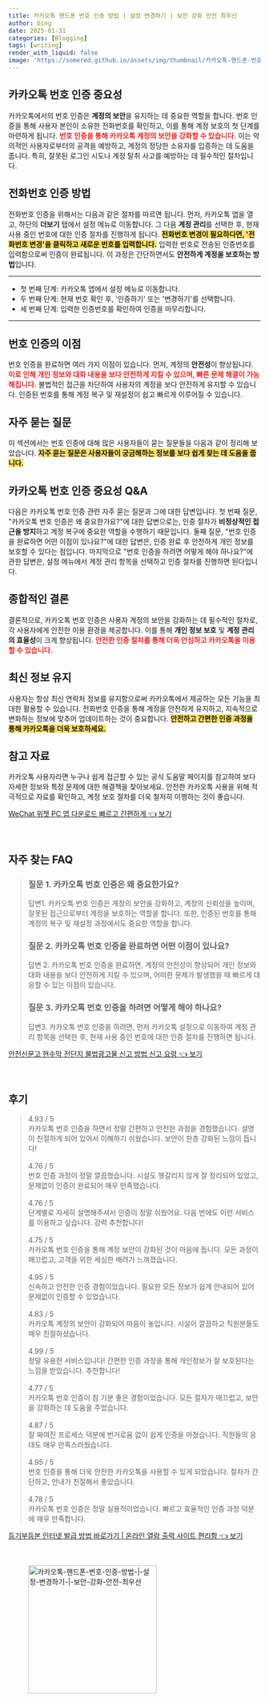 ```yaml
---
title: 카카오톡 핸드폰 번호 인증 방법 | 설정 변경하기 | 보안 강화 안전 최우선
author: bing
date: 2025-01-31
categories: [Blogging]
tags: [writing]
render_with_liquid: false
image: 'https://somered.github.io/assets/img/thumbnail/카카오톡-핸드폰-번호-인증-방법-|-설정-변경하기-|-보안-강화-안전-최우선.webp'
---
```



<h2 id='카카오톡_번호_인증_중요성'>카카오톡 번호 인증 중요성</h2>

<p>카카오톡에서의 번호 인증은 <b>계정의 보안</b>을 유지하는 데 중요한 역할을 합니다. 번호 인증을 통해 사용자 본인이 소유한 전화번호를 확인하고, 이를 통해 계정 보호의 첫 단계를 마련하게 됩니다. <b><span style="color: #ee2323;">번호 인증을 통해 카카오톡 계정의 보안을 강화할 수 있습니다.</span></b> 이는 악의적인 사용자로부터의 공격을 예방하고, 계정의 정당한 소유자를 입증하는 데 도움을 줍니다. 특히, 잘못된 로그인 시도나 계정 탈취 사고를 예방하는 데 필수적인 절차입니다.</p>

<h2 id='전화번호_인증_방법'>전화번호 인증 방법</h2>

<p>전화번호 인증을 위해서는 다음과 같은 절차를 따르면 됩니다. 먼저, 카카오톡 앱을 열고, 하단의 <b>더보기</b> 탭에서 설정 메뉴로 이동합니다. 그 다음 <b>계정 관리</b>를 선택한 후, 현재 사용 중인 번호에 대한 인증 절차를 진행하게 됩니다. <b><span style="background-color: #ffe066;">전화번호 변경이 필요하다면, '전화번호 변경'을 클릭하고 새로운 번호를 입력합니다.</span></b> 입력한 번호로 전송된 인증번호를 입력함으로써 인증이 완료됩니다. 이 과정은 간단하면서도 <b>안전하게 계정을 보호하는 방법</b>입니다.</p>

<hr />

<ul>
    <li>첫 번째 단계: 카카오톡 앱에서 설정 메뉴로 이동합니다.</li>
    <li>두 번째 단계: 현재 번호 확인 후, '인증하기' 또는 '변경하기'를 선택합니다.</li>
    <li>세 번째 단계: 입력한 인증번호를 확인하여 인증을 마무리합니다.</li>
</ul>

<hr />

<h2 id='번호_인증의_이점'>번호 인증의 이점</h2>

<p>번호 인증을 완료하면 여러 가지 이점이 있습니다. 먼저, 계정의 <b>안전성</b>이 향상됩니다. <b><span style="color: #ee2323;">이로 인해 개인 정보와 대화 내용을 보다 안전하게 지킬 수 있으며, 빠른 문제 해결이 가능해집니다.</span></b> 불법적인 접근을 차단하여 사용자의 계정을 보다 안전하게 유지할 수 있습니다. 인증된 번호를 통해 계정 복구 및 재설정이 쉽고 빠르게 이루어질 수 있습니다.</p>

<h2 id='자주_묻는_질문'>자주 묻는 질문</h2>

<p>이 섹션에서는 번호 인증에 대해 많은 사용자들이 묻는 질문들을 다음과 같이 정리해 보았습니다. <b><span style="background-color: #ffe066;">자주 묻는 질문은 사용자들이 궁금해하는 정보를 보다 쉽게 찾는 데 도움을 줍니다.</span></b></p>

<h2 id='카카오톡_번호_인증_중요성_Q&A'>카카오톡 번호 인증 중요성 Q&A</h2>

<p>다음은 카카오톡 번호 인증 관련 자주 묻는 질문과 그에 대한 답변입니다. 첫 번째 질문, "카카오톡 번호 인증은 왜 중요한가요?"에 대한 답변으로는, 인증 절차가 <b>비정상적인 접근을 방지</b>하고 계정 복구에 중요한 역할을 수행하기 때문입니다. 둘째 질문, "번호 인증을 완료하면 어떤 이점이 있나요?"에 대한 답변은, 인증 완료 후 안전하게 개인 정보를 보호할 수 있다는 점입니다. 마지막으로 "번호 인증을 하려면 어떻게 해야 하나요?"에 관한 답변은, 설정 메뉴에서 계정 관리 항목을 선택하고 인증 절차를 진행하면 된다입니다.</p>

<h2 id='종합적인_결론'>종합적인 결론</h2>

<p>결론적으로, 카카오톡 번호 인증은 사용자 계정의 보안을 강화하는 데 필수적인 절차로, 각 사용자에게 안전한 이용 환경을 제공합니다. 이를 통해 <b>개인 정보 보호</b> 및 <b>계정 관리의 효율성</b>이 크게 향상됩니다. <b><span style="color: #ee2323;">안전한 인증 절차를 통해 더욱 안심하고 카카오톡을 이용할 수 있습니다.</span></b></p>

<h2 id='최신_정보_유지'>최신 정보 유지</h2>

<p>사용자는 항상 최신 연락처 정보를 유지함으로써 카카오톡에서 제공하는 모든 기능을 최대한 활용할 수 있습니다. 전화번호 인증을 통해 계정을 안전하게 유지하고, 지속적으로 변화하는 정보에 맞추어 업데이트하는 것이 중요합니다. <b><span style="background-color: #ffe066;">안전하고 간편한 인증 과정을 통해 카카오톡을 더욱 보호하세요.</span></b></p>

<h2 id='참고_자료'>참고 자료</h2>

<p>카카오톡 사용자라면 누구나 쉽게 접근할 수 있는 공식 도움말 페이지를 참고하여 보다 자세한 정보와 특정 문제에 대한 해결책을 찾아보세요. 안전한 카카오톡 사용을 위해 적극적으로 자료를 확인하고, 계정 보호 절차를 더욱 철저히 이행하는 것이 좋습니다.</p>


<p><a class="click-button" title="WeChat 위챗 PC 앱 다운로드 빠르고 간편하게" href="https://somered.github.io/posts/WeChat-%EC%9C%84%EC%B1%97-PC-%EC%95%B1-%EB%8B%A4%EC%9A%B4%EB%A1%9C%EB%93%9C-%EB%B9%A0%EB%A5%B4%EA%B3%A0-%EA%B0%84%ED%8E%B8%ED%95%98%EA%B2%8C/" rel="dofollow">WeChat 위챗 PC 앱 다운로드 빠르고 간편하게 👈 보기</a></p><br>
<h2 id='자주_찾는_FAQ'>자주 찾는 FAQ</h2>
<div itemscope="" itemtype="https://schema.org/FAQPage">
<blockquote>
<div itemscope="" itemprop="mainEntity" itemtype="https://schema.org/Question">
<h3 itemprop="name">질문 1. 카카오톡 번호 인증은 왜 중요한가요?</h3>
<div itemscope="" itemprop="acceptedAnswer" itemtype="https://schema.org/Answer">
<span itemprop="text">
<p>답변1. 카카오톡 번호 인증은 계정의 보안을 강화하고, 계정의 신뢰성을 높이며, 잘못된 접근으로부터 계정을 보호하는 역할을 합니다. 또한, 인증된 번호를 통해 계정의 복구 및 재설정 과정에서도 중요한 역할을 합니다.</p>
</span>
</div>
</div>
<div itemscope="" itemprop="mainEntity" itemtype="https://schema.org/Question">
<h3 itemprop="name">질문 2. 카카오톡 번호 인증을 완료하면 어떤 이점이 있나요?</h3>
<div itemscope="" itemprop="acceptedAnswer" itemtype="https://schema.org/Answer">
<span itemprop="text">
<p>답변 2. 카카오톡 번호 인증을 완료하면, 계정의 안전성이 향상되어 개인 정보와 대화 내용을 보다 안전하게 지킬 수 있으며, 어떠한 문제가 발생했을 때 빠르게 대응할 수 있는 이점이 있습니다.</p>
</span>
</div>
</div>
<div itemscope="" itemprop="mainEntity" itemtype="https://schema.org/Question">
<h3 itemprop="name">질문 3. 카카오톡 번호 인증을 하려면 어떻게 해야 하나요?</h3>
<div itemscope="" itemprop="acceptedAnswer" itemtype="https://schema.org/Answer">
<span itemprop="text">
<p>답변3. 카카오톡 번호 인증을 하려면, 먼저 카카오톡 설정으로 이동하여 계정 관리 항목을 선택한 후, 현재 사용 중인 번호에 대한 인증 절차를 진행하면 됩니다.</p>
</span>
</div>
</div>
</blockquote>
</div>
<p><a class="click-button" title="안전신문고 현수막 전단지 불법광고물 신고 방법 신고 요령" href="https://somered.github.io/posts/%EC%95%88%EC%A0%84%EC%8B%A0%EB%AC%B8%EA%B3%A0-%ED%98%84%EC%88%98%EB%A7%89-%EC%A0%84%EB%8B%A8%EC%A7%80-%EB%B6%88%EB%B2%95%EA%B4%91%EA%B3%A0%EB%AC%BC-%EC%8B%A0%EA%B3%A0-%EB%B0%A9%EB%B2%95-%EC%8B%A0%EA%B3%A0-%EC%9A%94%EB%A0%B9/" rel="dofollow">안전신문고 현수막 전단지 불법광고물 신고 방법 신고 요령 👈 보기</a></p><br>
<h2 id='후기'>후기</h2>
<div itemscope itemtype="https://schema.org/Product">
  <blockquote>
  <div itemprop="review" itemscope itemtype="https://schema.org/Review">
      <div itemprop="reviewRating" itemscope itemtype="https://schema.org/Rating"> <span itemprop="ratingValue">4.93</span> / <span itemprop="bestRating">5</span> </div>
      <span itemprop="reviewBody">카카오톡 번호 인증을 하면서 정말 간편하고 안전한 과정을 경험했습니다. 설명이 친절하게 되어 있어서 이해하기 쉬웠습니다. 보안이 한층 강화된 느낌이 듭니다!</span>
  </div>
  <br>
  <div itemprop="review" itemscope itemtype="https://schema.org/Review">
      <div itemprop="reviewRating" itemscope itemtype="https://schema.org/Rating"> <span itemprop="ratingValue">4.76</span> / <span itemprop="bestRating">5</span> </div>
      <span itemprop="reviewBody">번호 인증 과정이 정말 깔끔했습니다. 시설도 헷갈리지 않게 잘 정리되어 있었고, 문제없이 인증이 완료되어 매우 만족했습니다.</span>
  </div>
  <br>
  <div itemprop="review" itemscope itemtype="https://schema.org/Review">
      <div itemprop="reviewRating" itemscope itemtype="https://schema.org/Rating"> <span itemprop="ratingValue">4.76</span> / <span itemprop="bestRating">5</span> </div>
      <span itemprop="reviewBody">단계별로 자세히 설명해주셔서 인증이 정말 쉬웠어요. 다음 번에도 이런 서비스를 이용하고 싶습니다. 강력 추천합니다!</span>
  </div>
  <br>
  <div itemprop="review" itemscope itemtype="https://schema.org/Review">
      <div itemprop="reviewRating" itemscope itemtype="https://schema.org/Rating"> <span itemprop="ratingValue">4.75</span> / <span itemprop="bestRating">5</span> </div>
      <span itemprop="reviewBody">카카오톡 번호 인증을 통해 계정 보안이 강화된 것이 마음에 듭니다. 모든 과정이 매끄럽고, 고객을 위한 세심한 배려가 느껴졌습니다.</span>
  </div>
  <br>
  <div itemprop="review" itemscope itemtype="https://schema.org/Review">
      <div itemprop="reviewRating" itemscope itemtype="https://schema.org/Rating"> <span itemprop="ratingValue">4.95</span> / <span itemprop="bestRating">5</span> </div>
      <span itemprop="reviewBody">신속하고 안전한 인증 경험이었습니다. 필요한 모든 정보가 쉽게 안내되어 있어 문제없이 인증할 수 있었습니다.</span>
  </div>
  <br>
  <div itemprop="review" itemscope itemtype="https://schema.org/Review">
      <div itemprop="reviewRating" itemscope itemtype="https://schema.org/Rating"> <span itemprop="ratingValue">4.83</span> / <span itemprop="bestRating">5</span> </div>
      <span itemprop="reviewBody">카카오톡 계정의 보안이 강화되어 마음이 놓입니다. 시설이 깔끔하고 직원분들도 매우 친절하셨습니다.</span>
  </div>
  <br>
  <div itemprop="review" itemscope itemtype="https://schema.org/Review">
      <div itemprop="reviewRating" itemscope itemtype="https://schema.org/Rating"> <span itemprop="ratingValue">4.99</span> / <span itemprop="bestRating">5</span> </div>
      <span itemprop="reviewBody">정말 유용한 서비스입니다! 간편한 인증 과정을 통해 개인정보가 잘 보호된다는 느낌을 받았습니다. 추천합니다!</span>
  </div>
  <br>
  <div itemprop="review" itemscope itemtype="https://schema.org/Review">
      <div itemprop="reviewRating" itemscope itemtype="https://schema.org/Rating"> <span itemprop="ratingValue">4.77</span> / <span itemprop="bestRating">5</span> </div>
      <span itemprop="reviewBody">카카오톡 번호 인증이 참 기분 좋은 경험이었습니다. 모든 절차가 매끄럽고, 보안을 강화하는 데 도움을 주었습니다.</span>
  </div>
  <br>
  <div itemprop="review" itemscope itemtype="https://schema.org/Review">
      <div itemprop="reviewRating" itemscope itemtype="https://schema.org/Rating"> <span itemprop="ratingValue">4.87</span> / <span itemprop="bestRating">5</span> </div>
      <span itemprop="reviewBody">잘 짜여진 프로세스 덕분에 번거로움 없이 쉽게 인증을 마쳤습니다. 직원들의 응대도 매우 만족스러웠습니다.</span>
  </div>
  <br>
  <div itemprop="review" itemscope itemtype="https://schema.org/Review">
      <div itemprop="reviewRating" itemscope itemtype="https://schema.org/Rating"> <span itemprop="ratingValue">4.95</span> / <span itemprop="bestRating">5</span> </div>
      <span itemprop="reviewBody">번호 인증을 통해 더욱 안전한 카카오톡을 사용할 수 있게 되었습니다. 절차가 간단하고, 안내가 친절해서 좋았습니다.</span>
  </div>
  <br>
  <div itemprop="review" itemscope itemtype="https://schema.org/Review">
      <div itemprop="reviewRating" itemscope itemtype="https://schema.org/Rating"> <span itemprop="ratingValue">4.78</span> / <span itemprop="bestRating">5</span> </div>
      <span itemprop="reviewBody">카카오톡 번호 인증은 정말 실용적이었습니다. 빠르고 효율적인 인증 과정 덕분에 매우 만족합니다.</span>
  </div>
  </blockquote>
</div>
<p><a class="click-button" title="등기부등본 인터넷 발급 방법 바로가기 | 온라인 열람 출력 사이트 편리함" href="https://somered.github.io/posts/%EB%93%B1%EA%B8%B0%EB%B6%80%EB%93%B1%EB%B3%B8-%EC%9D%B8%ED%84%B0%EB%84%B7-%EB%B0%9C%EA%B8%89-%EB%B0%A9%EB%B2%95-%EB%B0%94%EB%A1%9C%EA%B0%80%EA%B8%B0-%EC%98%A8%EB%9D%BC%EC%9D%B8-%EC%97%B4%EB%9E%8C-%EC%B6%9C%EB%A0%A5-%EC%82%AC%EC%9D%B4%ED%8A%B8-%ED%8E%B8%EB%A6%AC%ED%95%A8/" rel="dofollow">등기부등본 인터넷 발급 방법 바로가기 | 온라인 열람 출력 사이트 편리함 👈 보기</a></p><br>
<figure class="image"><img src="https://somered.github.io/assets/img/thumbnail/카카오톡-핸드폰-번호-인증-방법-|-설정-변경하기-|-보안-강화-안전-최우선.webp" alt="카카오톡-핸드폰-번호-인증-방법-|-설정-변경하기-|-보안-강화-안전-최우선" width="256" height="256"></figure>
